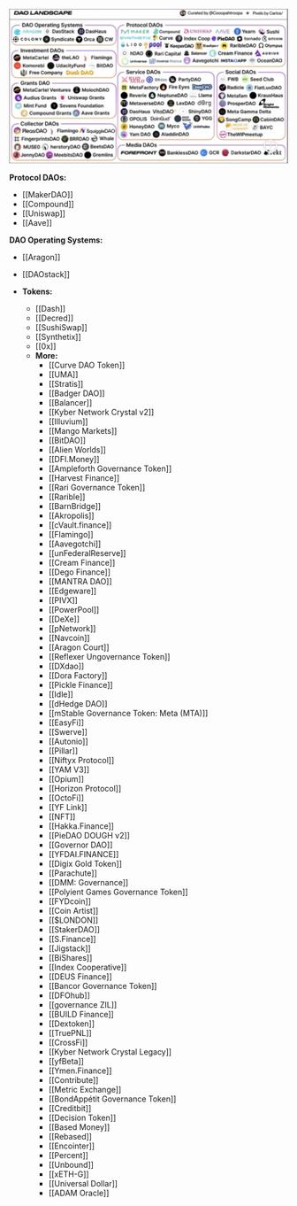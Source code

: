 ![](../attachments/dao-list.png)

**Protocol DAOs:**
  - [[MakerDAO]]
  - [[Compound]]
  - [[Uniswap]]
  - [[Aave]]

**DAO Operating Systems:**
  - [[Aragon]]
  - [[DAOstack]]

- **Tokens:**
  - [[Dash]]
  - [[Decred]]
  - [[SushiSwap]]
  - [[Synthetix]]
  - [[0x]]
  - **More:**
    - [[Curve DAO Token]]
    - [[UMA]]
    - [[Stratis]]
    - [[Badger DAO]]
    - [[Balancer]]
    - [[Kyber Network Crystal v2]]
    - [[Illuvium]]
    - [[Mango Markets]]
    - [[BitDAO]]
    - [[Alien Worlds]]
    - [[DFI.Money]]
    - [[Ampleforth Governance Token]]
    - [[Harvest Finance]]
    - [[Rari Governance Token]]
    - [[Rarible]]
    - [[BarnBridge]]
    - [[Akropolis]]
    - [[cVault.finance]]
    - [[Flamingo]]
    - [[Aavegotchi]]
    - [[unFederalReserve]]
    - [[Cream Finance]]
    - [[Dego Finance]]
    - [[MANTRA DAO]]
    - [[Edgeware]]
    - [[PIVX]]
    - [[PowerPool]]
    - [[DeXe]]
    - [[pNetwork]]
    - [[Navcoin]]
    - [[Aragon Court]]
    - [[Reflexer Ungovernance Token]]
    - [[DXdao]]
    - [[Dora Factory]]
    - [[Pickle Finance]]
    - [[Idle]]
    - [[dHedge DAO]]
    - [[mStable Governance Token: Meta (MTA)]]
    - [[EasyFi]]
    - [[Swerve]]
    - [[Autonio]]
    - [[Pillar]]
    - [[Niftyx Protocol]]
    - [[YAM V3]]
    - [[Opium]]
    - [[Horizon Protocol]]
    - [[OctoFi]]
    - [[YF Link]]
    - [[NFT]]
    - [[Hakka.Finance]]
    - [[PieDAO DOUGH v2]]
    - [[Governor DAO]]
    - [[YFDAI.FINANCE]]
    - [[Digix Gold Token]]
    - [[Parachute]]
    - [[DMM: Governance]]
    - [[Polyient Games Governance Token]]
    - [[FYDcoin]]
    - [[Coin Artist]]
    - [[$LONDON]]
    - [[StakerDAO]]
    - [[S.Finance]]
    - [[Jigstack]]
    - [[BiShares]]
    - [[Index Cooperative]]
    - [[DEUS Finance]]
    - [[Bancor Governance Token]]
    - [[DFOhub]]
    - [[governance ZIL]]
    - [[BUILD Finance]]
    - [[Dextoken]]
    - [[TruePNL]]
    - [[CrossFi]]
    - [[Kyber Network Crystal Legacy]]
    - [[yfBeta]]
    - [[Ymen.Finance]]
    - [[Contribute]]
    - [[Metric Exchange]]
    - [[BondAppétit Governance Token]]
    - [[Creditbit]]
    - [[Decision Token]]
    - [[Based Money]]
    - [[Rebased]]
    - [[Encointer]]
    - [[Percent]]
    - [[Unbound]]
    - [[xETH-G]]
    - [[Universal Dollar]]
    - [[ADAM Oracle]]